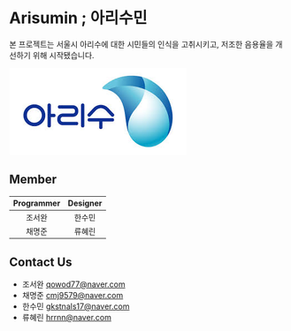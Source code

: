 # Arisumin ; 아리수민
본 프로젝트는 서울시 아리수에 대한 시민들의 인식을 고취시키고, 저조한 음용율을 개선하기 위해 시작됐습니다.  

![mainImage](./main.jpg)

## Member
| Programmer | Designer |
| :--------: | :------: |
|    조서완     |   한수민    |
|    채명준     |    류혜린     |

## Contact Us
- 조서완 qowod77@naver.com
- 채명준 cmj9579@naver.com
- 한수민 gkstnals17@naver.com
- 류혜린 hrrnn@naver.com
